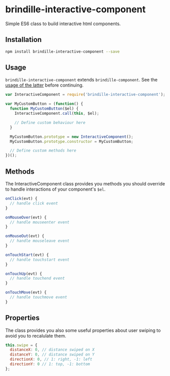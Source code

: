 # brindille-interactive-component
Simple ES6 class to build interactive html components.

## Installation
```bash
npm install brindille-interactive-component --save
```

## Usage

`brindille-interactive-component` extends `brindille-component`. See the [usage of the latter](https://github.com/brindille/brindille-component/blob/master/README.md) before continuing.

```javascript
var InteractiveComponent = require('brindille-interactive-component');

var MyCustomButton = (function() {
  function MyCustomButton($el) {
    InteractiveComponent.call(this, $el);

    // Define custom behaviour here
  }

  MyCustomButton.prototype = new InteractiveComponent();
  MyCustomButton.prototype.constructor = MyCustomButton;

  // Define custom methods here
})();
```


## Methods
The InteractiveComponent class provides you methods you should override to handle interactions of your component's `$el`.

```javascript
onClick(evt) {
  // handle click event
}

onMouseOver(evt) {
  // handle mouseenter event
}

onMouseOut(evt) {
  // handle mouseleave event
}

onTouchStart(evt) {
  // handle touchstart event
}

onTouchUp(evt) {
  // handle touchend event
}

onTouchMove(evt) {
  // handle touchmove event
}
```

## Properties

The class provides you also some useful properties about user swiping to avoid you to recalulate them.
```javascript
this.swipe = {
  distanceX: 0, // distance swiped on X
  distanceY: 0, // distance swiped on Y
  directionX: 0, // 1: right, -1: left
  directionY: 0 // 1: top, -1: bottom
};
```

